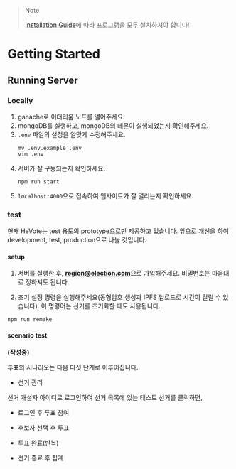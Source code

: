 > Note
>
> [Installation Guide](https://github.com/HanBae/HeVote/blob/master/docs/INSTALLATION_GUIDE.md)에 따라
> 프로그램을 모두 설치하셔야 합니다!

# Getting Started
## Running Server
### Locally
1. ganache로 이더리움 노드를 열어주세요.
2. mongoDB를 실행하고, mongoDB의 데몬이 실행되었는지 확인해주세요.
3. `.env` 파일의 설정을 알맞게 수정해주세요. 
    ```
    mv .env.example .env
    vim .env
    ```
4. 서버가 잘 구동되는지 확인하세요.
    ```
    npm run start
    ```
5. `localhost:4000`으로 접속하여 웹사이트가 잘 열리는지 확인하세요.

### test
현재 HeVote는 test 용도의 prototype으로만 제공하고 있습니다.
앞으로 개선을 하여 development, test, production으로 나눌 것입니다.

#### setup
1. 서버를 실행한 후, **region@election.com**으로 가입해주세요.
비밀번호는 마음대로 정하셔도 됩니다.

2. 초기 설정 명령을 실행해주세요(동형암호 생성과 IPFS 업로드로 시간이 걸릴 수 있습니다). 이 명령어는 선거를 초기화할 때도 사용됩니다.
```
npm run remake
```

#### scenario test
**(작성중)**

투표의 시나리오는 다음 다섯 단계로 이루어집니다.

- 선거 관리

선거 개설자 아이디로 로그인하여 선거 목록에 있는 테스트 선거를 클릭하면,


- 로그인 후 투표 참여

- 후보자 선택 후 투표

- 투표 완료(반복)

- 선거 종료 후 집계